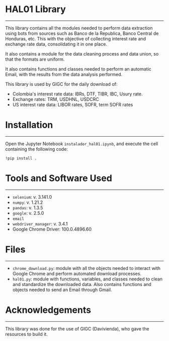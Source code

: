 # HAL01 Library
***
This library contains all the modules needed to perform data extraction using bots from sources such as Banco de la Republica, Banco Central de Honduras, etc. This with the objective of collecting interest rate and exchange rate data, consolidating it in one place.

It also contains a module for the data cleaning process and data union, so that the formats are uniform.

It also contains functions and classes needed to perform an automatic Email, with the results from the data analysis performed.

This library is used by GIGC for the daily download of:

+ Colombia's interest rate data: IBRs, DTF, TIBR, IBC, Usury rate.
+ Exchange rates: TRM, USDHNL, USDCRC
+ US interest rate data: LIBOR rates, SOFR, term SOFR rates

# Installation
***
Open the Jupyter Notebook `instalador_hal01.ipynb`, and execute the cell containing the following code:

`!pip install .`

# Tools and Software Used
***
+ `selenium`: v. 3.141.0
+ `numpy`: v. 1.21.2
+ `pandas`: v. 1.3.5
+ `google`: v. 2.5.0
+  `email`
+ `webdriver_manager`: v. 3.4.1
+ Google Chrome Driver: 100.0.4896.60

# Files
***
+ `chrome_download.py`: module with all the objects needed to interact with Google Chrome and perform automated download processes.
+ `hal01.py`: module with functions, variables, and classes needed to clean and standardize the downloaded data. Also contains functions and objects needed to send an Email through Gmail. 

# Acknowledgements
***
This library was done for the use of GIGC (Davivienda), who gave the resources to build it.

